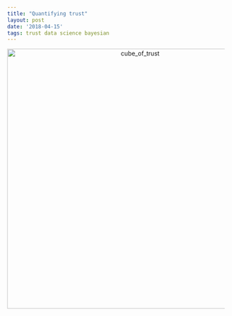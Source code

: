 ```yaml
---
title: "Quantifying trust"
layout: post
date: '2018-04-15'
tags: trust data science bayesian
---
```


<div>
    <a href="https://plot.ly/~agostontorok/49/?share_key=Dd1dRkbZIA9TLen8pDkP1v" target="_blank" title="cube_of_trust" style="display: block; text-align: center;"><img src="https://plot.ly/~agostontorok/49.png?share_key=Dd1dRkbZIA9TLen8pDkP1v" alt="cube_of_trust" style="max-width: 100%;width: 600px;"  width="600" onerror="this.onerror=null;this.src='https://plot.ly/404.png';" /></a>
    <script data-plotly="agostontorok:49" sharekey-plotly="Dd1dRkbZIA9TLen8pDkP1v" src="https://plot.ly/embed.js" async></script>
</div>
